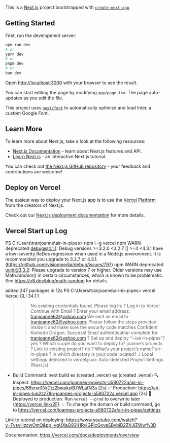 This is a [Next.js](https://nextjs.org/) project bootstrapped with [`create-next-app`](https://github.com/vercel/next.js/tree/canary/packages/create-next-app).

## Getting Started

First, run the development server:

```bash
npm run dev
# or
yarn dev
# or
pnpm dev
# or
bun dev
```

Open [http://localhost:3000](http://localhost:3000) with your browser to see the result.

You can start editing the page by modifying `app/page.tsx`. The page auto-updates as you edit the file.

This project uses [`next/font`](https://nextjs.org/docs/basic-features/font-optimization) to automatically optimize and load Inter, a custom Google Font.

## Learn More

To learn more about Next.js, take a look at the following resources:

- [Next.js Documentation](https://nextjs.org/docs) - learn about Next.js features and API.
- [Learn Next.js](https://nextjs.org/learn) - an interactive Next.js tutorial.

You can check out [the Next.js GitHub repository](https://github.com/vercel/next.js/) - your feedback and contributions are welcome!

## Deploy on Vercel

The easiest way to deploy your Next.js app is to use the [Vercel Platform](https://vercel.com/new?utm_medium=default-template&filter=next.js&utm_source=create-next-app&utm_campaign=create-next-app-readme) from the creators of Next.js.

Check out our [Next.js deployment documentation](https://nextjs.org/docs/deployment) for more details.

## Vercel Start up Log
PS C:\Users\tranjoanne\air-in-pipes> npm i -g vercel
npm WARN deprecated debug@4.1.1: Debug versions >=3.2.0 <3.2.7 || >=4 <4.3.1 have a low-severity ReDos regression when used in a Node.js environment. It is recommended you upgrade to 3.2.7 or 4.3.1. (https://github.com/visionmedia/debug/issues/797)
npm WARN deprecated uuid@3.3.2: Please upgrade  to version 7 or higher.  Older versions may use Math.random() in certain circumstances, which is known to be problematic.  See https://v8.dev/blog/math-random for details.

added 247 packages in 12s
PS C:\Users\tranjoanne\air-in-pipes> vercel
Vercel CLI 34.1.1
> > No existing credentials found. Please log in:
? Log in to Vercel Continue with Email
? Enter your email address: tranjoanne62@yahoo.com
We sent an email to tranjoanne62@yahoo.com. Please follow the steps provided inside it and make sure the security code matches Confident Komodo Dragon.
> Success! Email authentication complete for tranjoanne62@yahoo.com
? Set up and deploy “~\air-in-pipes”? yes
? Which scope do you want to deploy to? joanne's projects
? Link to existing project? no
? What’s your project’s name? air-in-pipes
? In which directory is your code located? ./
Local settings detected in vercel.json:
Auto-detected Project Settings (Next.js):
- Build Command: next build
es (created .vercel)
es (created .vercel)
🔍  Inspect: https://vercel.com/joannes-projects-a580722a/air-in-pipes/66vrxn1NrDtz2bwpkxiB7WLafN3s [2s]
✅  Production: https://air-in-pipes-lup2zz78n-joannes-projects-a580722a.vercel.app [2s]
📝  Deployed to production. Run `vercel --prod` to overwrite later (https://vercel.link/2F).
💡  To change the domain or build command, go to https://vercel.com/joannes-projects-a580722a/air-in-pipes/settings

Link to tutorial on deploying: https://www.youtube.com/watch?v=FvsvHzcwOmQ&pp=ygUXaG93IHRvIGRlcGxveSBvbiB2ZXJjZWw%3D

Documentation:  https://vercel.com/docs/deployments/overview